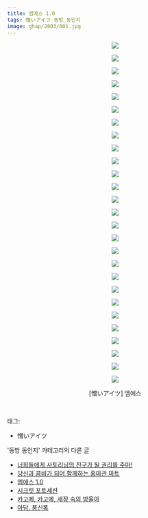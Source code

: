 ```yaml
---
title: 엠에스 1.0
tags: 憎いアイツ 동방_동인지
image: ghap/2803/001.jpg
---
```

<div class="article">
<p style="text-align: center; clear: none; float: none;"><img src="{{ site.nasurl }}/ghap/2803/001.jpg"/></p>
<p style="text-align: center; clear: none; float: none;"><img src="{{ site.nasurl }}/ghap/2803/002.jpg"/></p>
<p style="text-align: center; clear: none; float: none;"><img src="{{ site.nasurl }}/ghap/2803/003.jpg"/></p>
<p style="text-align: center; clear: none; float: none;"><img src="{{ site.nasurl }}/ghap/2803/004.jpg"/></p>
<p style="text-align: center; clear: none; float: none;"><img src="{{ site.nasurl }}/ghap/2803/005.jpg"/></p>
<p style="text-align: center; clear: none; float: none;"><img src="{{ site.nasurl }}/ghap/2803/006.jpg"/></p>
<p style="text-align: center; clear: none; float: none;"><img src="{{ site.nasurl }}/ghap/2803/007.jpg"/></p>
<p style="text-align: center; clear: none; float: none;"><img src="{{ site.nasurl }}/ghap/2803/008.jpg"/></p>
<p style="text-align: center; clear: none; float: none;"><img src="{{ site.nasurl }}/ghap/2803/009.jpg"/></p>
<p style="text-align: center; clear: none; float: none;"><img src="{{ site.nasurl }}/ghap/2803/010.jpg"/></p>
<p style="text-align: center; clear: none; float: none;"><img src="{{ site.nasurl }}/ghap/2803/011.jpg"/></p>
<p style="text-align: center; clear: none; float: none;"><img src="{{ site.nasurl }}/ghap/2803/012.jpg"/></p>
<p style="text-align: center; clear: none; float: none;"><img src="{{ site.nasurl }}/ghap/2803/013.jpg"/></p>
<p style="text-align: center; clear: none; float: none;"><img src="{{ site.nasurl }}/ghap/2803/014.jpg"/></p>
<p style="text-align: center; clear: none; float: none;"><img src="{{ site.nasurl }}/ghap/2803/015.jpg"/></p>
<p style="text-align: center; clear: none; float: none;"><img src="{{ site.nasurl }}/ghap/2803/016.jpg"/></p>
<p style="text-align: center; clear: none; float: none;"><img src="{{ site.nasurl }}/ghap/2803/017.jpg"/></p>
<p style="text-align: center; clear: none; float: none;"><img src="{{ site.nasurl }}/ghap/2803/018.jpg"/></p>
<p style="text-align: center; clear: none; float: none;"><img src="{{ site.nasurl }}/ghap/2803/019.jpg"/></p>
<p style="text-align: center; clear: none; float: none;"><img src="{{ site.nasurl }}/ghap/2803/020.jpg"/></p>
<p style="text-align: center; clear: none; float: none;"><img src="{{ site.nasurl }}/ghap/2803/021.jpg"/></p>
<p style="text-align: center; clear: none; float: none;"><img src="{{ site.nasurl }}/ghap/2803/022.jpg"/></p>
<p style="text-align: center; clear: none; float: none;"><img src="{{ site.nasurl }}/ghap/2803/023.jpg"/></p>
<p style="text-align: center; clear: none; float: none;"><img src="{{ site.nasurl }}/ghap/2803/024.jpg"/></p>
<p style="text-align: center; clear: none; float: none;"><img src="{{ site.nasurl }}/ghap/2803/025.jpg"/></p>
<p style="text-align: center; clear: none; float: none;"><img src="{{ site.nasurl }}/ghap/2803/026.jpg"/></p>
<p style="text-align: center; clear: none; float: none;"><img src="{{ site.nasurl }}/ghap/2803/027.jpg"/></p>
<p style="text-align: center; clear: none; float: none;">[憎いアイツ] 엠에스</p>
<p><br/></p>
</div><div class="tagTrail">
<p>태그: </p>
<ul>
<li>憎いアイツ</li>
</ul>
</div><div class="another">
<p>'동방 동인지' 카테고리의 다른 글</p>
<ul>
<li><a href="/2016-12-01-ghap_2805">너희들에게 사토리님의 친구가 될 권리를 주마!</a></li>
<li><a href="/2016-12-01-ghap_2804">당신과 콤비가 되어 함께하는 홍마관 마트</a></li>
<li><a href="/2016-12-01-ghap_2803">엠에스 1.0</a></li>
<li><a href="/2016-12-01-ghap_2802">시크릿 포토세션</a></li>
<li><a href="/2016-12-01-ghap_2801">카고메, 카고메, 새장 속의 방울아</a></li>
<li><a href="/2016-12-01-ghap_2800">아담. 풍신록</a></li>
</ul>
</div><div class="cb_module cb_fluid">
<div class="cb_wrt cb_profile">
</div><!-- commentList close -->
</div>